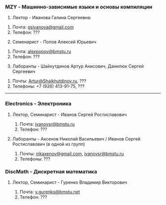 ### MZY - Машинно-зависимые языки и основы компиляции
1. Лектор - Иванова Галина Сергеевна:
  1) Почта: gsivanova@gmail.com
  2) Телефон: ???

2. Семенарист - Попов Алексей Юрьевич

  1) Почта: alexpopov@bmstu.ru
  2) Телефон: ???

3. Лаборанты - Шайхутдинов Артур Анисович, Данилюк Сергей Сергеевич

  1) Почты: Artur@Shaikhutdinov.ru, ???
  2) Телефоны: +7 (926) 413-91-75, ???
---

### Electronics - Электроника

1. Лектор, Семинарист - Иванов Сергей Ростиславович
   1) Почта: ivanovsr@bmstu.ru
   2) Телефон: ???

2. Лаборанты - Аксенов Николай Васильевич / Иванов Сергей Ростиславович (в одной из групп)

   1) Почты: nikaxenov@gmail.com, ivanovsr@bmstu.ru
   2) Телефоны: ???

### DiscMath - Дискретная математика

1. Лектор, Семинарист - Гуренко Владимир Викторович

   1) Почта: v.gurenko@bmstu.net
   2) Телефон: ???